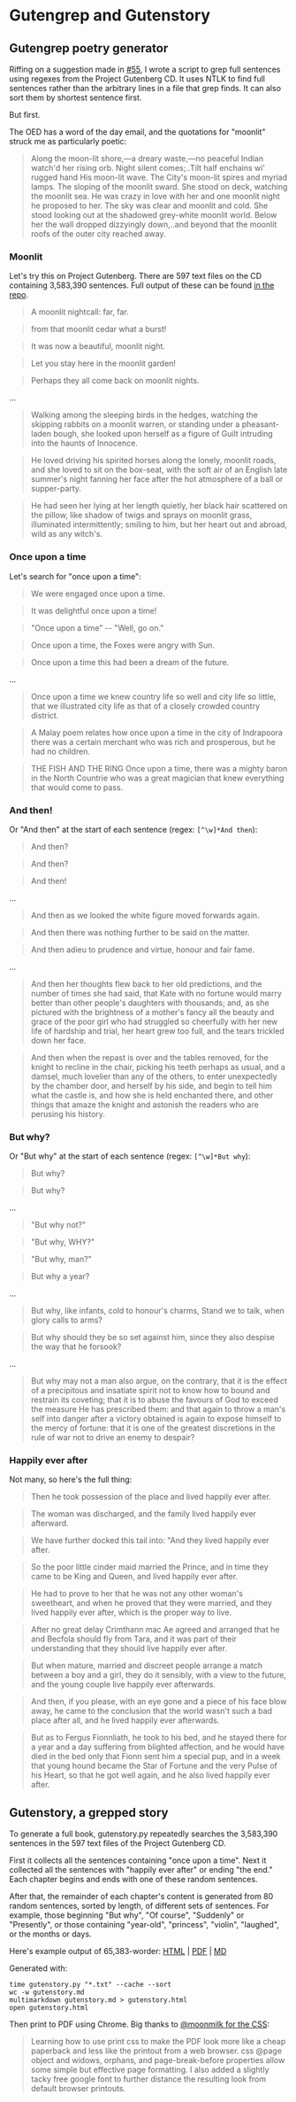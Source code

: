 
# Gutengrep and Gutenstory

## Gutengrep poetry generator

Riffing on a suggestion made in [#55](https://github.com/dariusk/NaNoGenMo-2014/issues/55), I wrote a script to grep full sentences using regexes from the Project Gutenberg CD. It uses NTLK to find full sentences rather than the arbitrary lines in a file that grep finds. It can also sort them by shortest sentence first.

But first.

The OED has a word of the day email, and the quotations for "moonlit" struck me as particularly poetic:

> Along the moon-lit shore,—a dreary waste,—no peaceful Indian watch'd her rising orb.
> Night silent comes;..Tilt half enchains wi' rugged hand His moon-lit wave.
> The City's moon-lit spires and myriad lamps.
> The sloping of the moonlit sward.
> She stood on deck, watching the moonlit sea.
> He was crazy in love with her and one moonlit night he proposed to her.
> The sky was clear and moonlit and cold.
> She stood looking out at the shadowed grey-white moonlit world.
> Below her the wall dropped dizzyingly down,..and beyond that the moonlit roofs of the outer city reached away.

### Moonlit

Let's try this on Project Gutenberg. There are 597 text files on the CD containing 3,583,390 sentences. Full output of these can be found [in the repo](https://github.com/hugovk/gutengrep/tree/gh-pages/output).

> A moonlit nightcall: far, far.

> from that moonlit cedar what a burst!

> It was now a beautiful, moonlit night.

> Let you stay here in the moonlit garden!

> Perhaps they all come back on moonlit nights.

...

> Walking among the sleeping birds in the hedges, watching the skipping
rabbits on a moonlit warren, or standing under a pheasant-laden bough,
she looked upon herself as a figure of Guilt intruding into the haunts
of Innocence.

> He loved driving his spirited horses along the lonely, moonlit roads,
and she loved to sit on the box-seat, with the soft air of an English
late summer's night fanning her face after the hot atmosphere of a
ball or supper-party.

> He had seen her lying at her length quietly, her black hair scattered
on the pillow, like shadow of twigs and sprays on moonlit grass,
illuminated intermittently; smiling to him, but her heart out and
abroad, wild as any witch's.

### Once upon a time

Let's search for "once upon a time":

> We were engaged once upon a time.

> It was delightful once upon a time!

> "Once upon a time" -- "Well, go on."

> Once upon a time, the Foxes were angry with Sun.

> Once upon a time this had been a dream of the future.

...

> Once upon a time we knew country life so well and city life so little,
that we illustrated city life as that of a closely crowded country
district.

> A Malay poem relates how once upon a time in the city of Indrapoora
there was a certain merchant who was rich and prosperous, but he had
no children.

> THE FISH AND THE RING Once upon a time, there was a mighty baron in
the North Countrie who was a great magician that knew everything that
would come to pass.


### And then!

Or "And then" at the start of each sentence (regex: `[^\w]*And then`):

> And then?

> And then?

> And then!

...

> And then as we looked the white figure moved forwards again.

> And then there was nothing further to be said on the matter.

> And then adieu to prudence and virtue, honour and fair fame.

...

> And then her thoughts flew back to her old predictions, and the number
of times she had said, that Kate with no fortune would marry better
than other people's daughters with thousands; and, as she pictured
with the brightness of a mother's fancy all the beauty and grace of
the poor girl who had struggled so cheerfully with her new life of
hardship and trial, her heart grew too full, and the tears trickled
down her face.

> And then when the repast is over and the tables removed, for the
knight to recline in the chair, picking his teeth perhaps as usual,
and a damsel, much lovelier than any of the others, to enter
unexpectedly by the chamber door, and herself by his side, and begin
to tell him what the castle is, and how she is held enchanted there,
and other things that amaze the knight and astonish the readers who
are perusing his history.

### But why?

Or "But why" at the start of each sentence (regex: `[^\w]*But why`):

> But why?

> But why?

...

> "But why not?"

> "But why, WHY?"

> "But why, man?"

> But why a year?

...

> But why, like infants, cold to honour's charms, Stand we to talk, when
glory calls to arms?

> But why should they be so set against him, since they also despise the
way that he forsook?

...

> But why may not a man also argue, on the contrary, that it is the
effect of a precipitous and insatiate spirit not to know how to bound
and restrain its coveting; that it is to abuse the favours of God to
exceed the measure He has prescribed them: and that again to throw a
man's self into danger after a victory obtained is again to expose
himself to the mercy of fortune: that it is one of the greatest
discretions in the rule of war not to drive an enemy to despair?

### Happily ever after

Not many, so here's the full thing:

> Then he took possession of the place and lived happily ever after.

> The woman was discharged, and the family lived happily ever afterward.

> We have further docked this tail into: "And they lived happily ever
after.

> So the poor little cinder maid married the Prince, and in time they
came to be King and Queen, and lived happily ever after.

> He had to prove to her that he was not any other woman's sweetheart,
and when he proved that they were married, and they lived happily ever
after, which is the proper way to live.

> After no great delay Crimthann mac Ae agreed and arranged that he and
Becfola should fly from Tara, and it was part of their understanding
that they should live happily ever after.

> But when mature, married and discreet people arrange a match between a
boy and a girl, they do it sensibly, with a view to the future, and
the young couple live happily ever afterwards.

> And then, if you please, with an eye gone and a piece of his face blow
away, he came to the conclusion that the world wasn't such a bad place
after all, and he lived happily ever afterwards.

> But as to Fergus Fionnliath, he took to his bed, and he stayed there
for a year and a day suffering from blighted affection, and he would
have died in the bed only that Fionn sent him a special pup, and in a
week that young hound became the Star of Fortune and the very Pulse of
his Heart, so that he got well again, and he also lived happily ever
after.

## Gutenstory, a grepped story

To generate a full book, gutenstory.py repeatedly searches the 3,583,390 sentences in the 597 text files of the Project Gutenberg CD.

First it collects all the sentences containing "once upon a time". Next it collected all the sentences with "happily ever after" or ending "the end." Each chapter begins and ends with one of these random sentences.

After that, the remainder of each chapter's content is generated from 80 random sentences, sorted by length, of different sets of sentences. For example, those beginning "But why", "Of course", "Suddenly" or "Presently", or those containing "year-old", "princess", "violin", "laughed", or the months or days.

Here's example output of 65,383-worder: [HTML](https://hugovk.github.io/gutengrep/output/gutenstory.html) | [PDF](https://github.com/hugovk/gutengrep/blob/gh-pages/output/gutenstory.pdf?raw=true) | [MD](https://github.com/hugovk/gutengrep/blob/gh-pages/output/gutenstory.md)


Generated with:

    time gutenstory.py "*.txt" --cache --sort
    wc -w gutenstory.md
    multimarkdown gutenstory.md > gutenstory.html
    open gutenstory.html

Then print to PDF using Chrome. Big thanks to [@moonmilk for the CSS](https://github.com/moonmilk/nanogenmo2014):

> Learning how to use print css to make the PDF look more like a cheap paperback and less like the printout from a web browser. css @page object and widows, orphans, and page-break-before properties allow some simple but effective page formatting. I also added a slightly tacky free google font to further distance the resulting look from default browser printouts.

